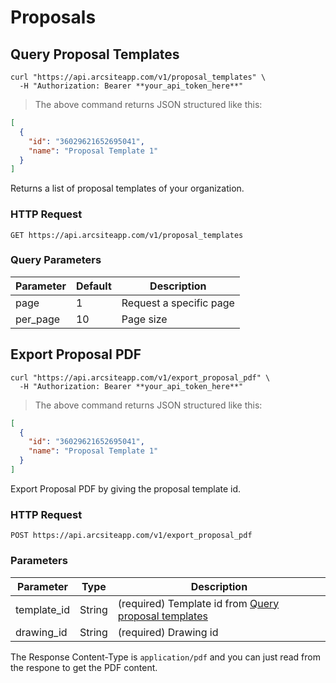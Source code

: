 # Proposals

## Query Proposal Templates

```shell
curl "https://api.arcsiteapp.com/v1/proposal_templates" \
  -H "Authorization: Bearer **your_api_token_here**"
```

> The above command returns JSON structured like this:

```json
[
  {
    "id": "36029621652695041",
    "name": "Proposal Template 1"
  }
]
```

Returns a list of proposal templates of your organization.

### HTTP Request

`GET https://api.arcsiteapp.com/v1/proposal_templates`

### Query Parameters

| Parameter | Default | Description             |
| --------- | ------- | ----------------------- |
| page      | 1       | Request a specific page |
| per_page  | 10      | Page size               |

## Export Proposal PDF

```shell
curl "https://api.arcsiteapp.com/v1/export_proposal_pdf" \
  -H "Authorization: Bearer **your_api_token_here**"
```

> The above command returns JSON structured like this:

```json
[
  {
    "id": "36029621652695041",
    "name": "Proposal Template 1"
  }
]
```

Export Proposal PDF by giving the proposal template id.

### HTTP Request

`POST https://api.arcsiteapp.com/v1/export_proposal_pdf`

### Parameters

| Parameter   | Type   | Description                                                                       |
| ----------- | ------ | --------------------------------------------------------------------------------- |
| template_id | String | (required) Template id from [Query proposal templates](#query-proposal-templates) |
| drawing_id  | String | (required) Drawing id                                                             |

The Response Content-Type is `application/pdf` and you can just read from the respone to get the PDF content.
